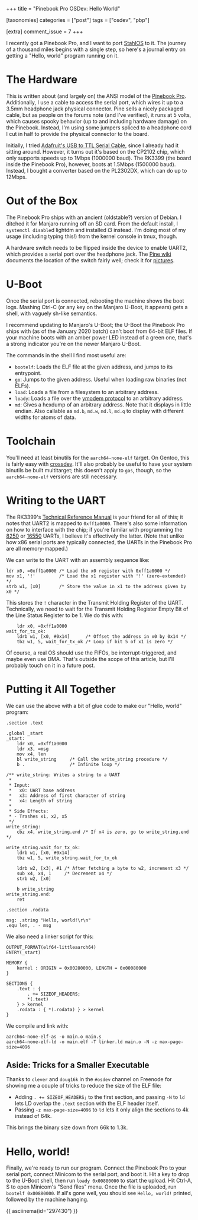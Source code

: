 +++
title = "Pinebook Pro OSDev: Hello World"

[taxonomies]
categories = ["post"]
tags = ["osdev", "pbp"]

[extra]
comment_issue = 7
+++

I recently got a Pinebook Pro, and I want to port [StahlOS](@/stahl/2020-02-06-dream.md#stahlos) to it. The journey of a thousand miles begins with a single step, so here's a journal entry on getting a "Hello, world" program running on it.

The Hardware
============

This is written about (and largely on) the ANSI model of the [Pinebook Pro](https://www.pine64.org/pinebook-pro/). Additionally, I use a cable to access the serial port, which wires it up to a 3.5mm headphone jack physical connector. Pine sells a nicely packaged cable, but as people on the forums note (and I've verified), it runs at 5 volts, which causes spooky behavior (up to and including hardware damage) on the Pinebook. Instead, I'm using some jumpers spliced to a headphone cord I cut in half to provide the physical connector to the board.

Initially, I tried [Adafruit's USB to TTL Serial Cable](https://www.adafruit.com/product/954), since I already had it sitting around. However, it turns out it's based on the CP2102 chip, which only supports speeds up to 1Mbps (1000000 baud). The RK3399 (the board inside the Pinebook Pro), however, boots at 1.5Mbps (1500000 baud). Instead, I bought a converter based on the PL2302DX, which can do up to 12Mbps.

Out of the Box
==============

The Pinebook Pro ships with an ancient (oldstable?) version of Debian. I ditched it for Manjaro running off an SD card. From the default install, I `systemctl disable`d lightdm and installed i3 instead. I'm doing most of my usage (including typing this!) from the kernel console in tmux, though.

A hardware switch needs to be flipped inside the device to enable UART2, which provides a serial port over the headphone jack. The [Pine wiki](https://wiki.pine64.org/index.php/Pinebook_Pro_Main_Page) documents the location of the switch fairly well; check it for [pictures](https://wiki.pine64.org/index.php/Pinebook_Pro_Main_Page#Pinebook_Pro_Internal_Layout).

U-Boot
======

Once the serial port is connected, rebooting the machine shows the boot logs. Mashing Ctrl-C (or any key on the Manjaro U-Boot, it appears) gets a shell, with vaguely sh-like semantics.

I recommend updating to Manjaro's U-Boot; the U-Boot the Pinebook Pro ships with (as of the January 2020 batch) can't boot from 64-bit ELF files. If your machine boots with an amber power LED instead of a green one, that's a strong indicator you're on the newer Manjaro U-Boot.

The commands in the shell I find most useful are:

-	`bootelf`: Loads the ELF file at the given address, and jumps to its entrypoint.
-	`go`: Jumps to the given address. Useful when loading raw binaries (not ELFs).
-	`load`: Loads a file from a filesystem to an arbitrary address.
-	`loady`: Loads a file over the [ymodem protocol](https://en.wikipedia.org/wiki/YMODEM) to an arbitrary address.
-	`md`: Gives a hexdump of an arbitrary address. Note that it displays in little endian. Also callable as `md.b`, `md.w`, `md.l`, `md.q` to display with different widths for atoms of data.

Toolchain
=========

You'll need at least binutils for the `aarch64-none-elf` target. On Gentoo, this is fairly easy with [crossdev](https://wiki.gentoo.org/wiki/Crossdev). It'll also probably be useful to have your system binutils be built multitarget; this doesn't apply to `gas`, though, so the `aarch64-none-elf` versions are still necessary.

Writing to the UART
===================

The RK3399's [Technical Reference Manual](http://opensource.rock-chips.com/images/e/ee/Rockchip_RK3399TRM_V1.4_Part1-20170408.pdf) is your friend for all of this; it notes that UART2 is mapped to `0xff1a0000`. There's also some information on how to interface with the chip; if you're familar with programming the [8250](https://en.wikipedia.org/wiki/8250_UART) or [16550](https://en.wikipedia.org/wiki/16550_UART) UARTs, I believe it's effectively the latter. (Note that unlike how x86 serial ports are typically connected, the UARTs in the Pinebook Pro are all memory-mapped.)

We can write to the UART with an assembly sequence like:

```arm64asm
ldr x0, =0xff1a0000 /* Load the x0 register with 0xff1a0000 */
mov x1, '!'         /* Load the x1 register with '!' (zero-extended) */
strb w1, [x0]       /* Store the value in x1 to the address given by x0 */
```

This stores the `!` character in the Transmit Holding Register of the UART. Technically, we need to wait for the Transmit Holding Register Empty Bit of the Line Status Register to be 1. We do this with:

```arm64asm
	ldr x0, =0xff1a0000
wait_for_tx_ok:
	ldrb w1, [x0, #0x14]      /* Offset the address in x0 by 0x14 */
	tbz w1, 5, wait_for_tx_ok /* Loop if bit 5 of x1 is zero */
```

Of course, a real OS should use the FIFOs, be interrupt-triggered, and maybe even use DMA. That's outside the scope of this article, but I'll probably touch on it in a future post.

Putting it All Together
=======================

We can use the above with a bit of glue code to make our "Hello, world" program:

```arm64asm
.section .text

.global _start
_start:
	ldr x0, =0xff1a0000
	ldr x3, =msg
	mov x4, len
	bl write_string     /* Call the write_string procedure */
	b .                 /* Infinite loop */

/** write_string: Writes a string to a UART
 *
 * Input:
 *   x0: UART base address
 *   x3: Address of first character of string
 *   x4: Length of string
 *
 * Side Effects:
 * - Trashes x1, x2, x5
 */
write_string:
	cbz x4, write_string.end /* If x4 is zero, go to write_string.end */

write_string.wait_for_tx_ok:
	ldrb w1, [x0, #0x14]
	tbz w1, 5, write_string.wait_for_tx_ok

	ldrb w2, [x3], #1 /* After fetching a byte to w2, increment x3 */
	sub x4, x4, 1     /* Decrement x4 */
	strb w2, [x0]

	b write_string
write_string.end:
	ret

.section .rodata

msg: .string "Hello, world!\r\n"
.equ len, . - msg
```

We also need a linker script for this:

```ld
OUTPUT_FORMAT(elf64-littleaarch64)
ENTRY(_start)

MEMORY {
	kernel : ORIGIN = 0x00280000, LENGTH = 0x00080000
}

SECTIONS {
	.text : {
		. += SIZEOF_HEADERS;
		*(.text)
	} > kernel
	.rodata : { *(.rodata) } > kernel
}
```

We compile and link with:

```
aarch64-none-elf-as -o main.o main.s
aarch64-none-elf-ld -o main.elf -T linker.ld main.o -N -z max-page-size=4096
```

Aside: Tricks for a Smaller Executable
--------------------------------------

Thanks to `clever` and `doug16k` in the `#osdev` channel on Freenode for showing me a couple of tricks to reduce the size of the ELF file:

-	Adding `. += SIZEOF_HEADERS;` to the first section, and passing `-N` to `ld` lets LD overlap the `.text` section with the ELF header itself.
-	Passing `-z max-page-size=4096` to `ld` lets it only align the sections to 4k instead of 64k.

This brings the binary size down from 66k to 1.3k.

Hello, world!
=============

Finally, we're ready to run our program. Connect the Pinebook Pro to your serial port, connect Minicom to the serial port, and boot it. Hit a key to drop to the U-Boot shell, then run `loady 0x00880000` to start the upload. Hit Ctrl-A, S to open Minicom's "Send files" menu. Once the file is uploaded, run `bootelf 0x00880000`. If all's gone well, you should see `Hello, world!` printed, followed by the machine hanging.

{{ asciinema(id="297430") }}
